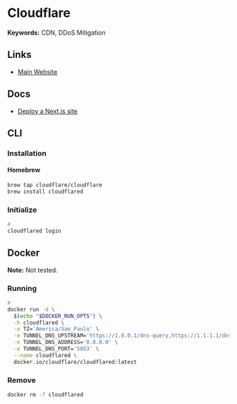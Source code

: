 # Cloudflare

<!--
https://github.com/mrbbot/miniflare
-->

**Keywords:** CDN, DDoS Mitigation

## Links

- [Main Website](https://cloudflare.com)

## Docs

- [Deploy a Next.js site](https://developers.cloudflare.com/pages/framework-guides/deploy-a-nextjs-site)

## CLI

### Installation

#### Homebrew

```sh
brew tap cloudflare/cloudflare
brew install cloudflared
```

### Initialize

```sh
#
cloudflared login
```

<!-- ### Usage -->

<!--
https://developers.cloudflare.com/cloudflare-one/tutorials/share-new-site/
-->

<!-- ```sh
#
cloudflared tunnel create <name>
``` -->

## Docker

**Note:** Not tested.

### Running

```sh
#
docker run -d \
  $(echo "$DOCKER_RUN_OPTS") \
  -h cloudflared \
  -e TZ='America/Sao_Paulo' \
  -e TUNNEL_DNS_UPSTREAM='https://1.0.0.1/dns-query,https://1.1.1.1/dns-query' \
  -e TUNNEL_DNS_ADDRESS='0.0.0.0' \
  -e TUNNEL_DNS_PORT='5053' \
  --name cloudflared \
  docker.io/cloudflare/cloudflared:latest
```

### Remove

```sh
docker rm -f cloudflared
```
